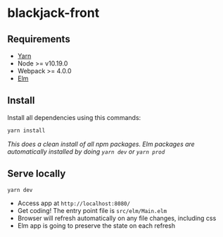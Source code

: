 # blackjack-front

## Requirements

* [Yarn](https://yarnpkg.com/lang/en/docs/install/)
* Node >= v10.19.0
* Webpack >= 4.0.0
* [Elm](https://guide.elm-lang.org/install.html)

## Install

Install all dependencies using this commands:

```sh
yarn install
```

*This does a clean install of all npm packages.*
*Elm packages are automatically installed by doing `yarn dev` or `yarn prod`*

## Serve locally

```sh
yarn dev
```

* Access app at `http://localhost:8080/`
* Get coding! The entry point file is `src/elm/Main.elm`
* Browser will refresh automatically on any file changes, including css
* Elm app is going to preserve the state on each refresh
